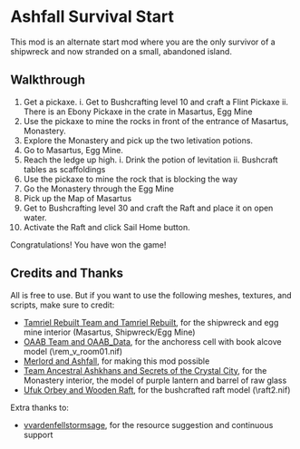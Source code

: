 # Ashfall Survival Start

This mod is an alternate start mod where you are the only survivor of a shipwreck and now stranded on a small, abandoned island.

## Walkthrough 

1. Get a pickaxe. 
   i. Get to Bushcrafting level 10 and craft a Flint Pickaxe
   ii. There is an Ebony Pickaxe in the crate in Masartus, Egg Mine
2. Use the pickaxe to mine the rocks in front of the entrance of Masartus, Monastery. 
3. Explore the Monastery and pick up the two letivation potions.
4. Go to Masartus, Egg Mine. 
5. Reach the ledge up high.
   i. Drink the potion of levitation
   ii. Bushcraft tables as scaffoldings
6. Use the pickaxe to mine the rock that is blocking the way
7. Go the Monastery through the Egg Mine
8. Pick up the Map of Masartus
9. Get to Bushcrafting level 30 and craft the Raft and place it on open water. 
10. Activate the Raft and click Sail Home button.

Congratulations! You have won the game!

## Credits and Thanks 

All is free to use. But if you want to use the following meshes, textures, and scripts, make sure to credit:

- [Tamriel Rebuilt Team and Tamriel Rebuilt](https://www.nexusmods.com/morrowind/mods/42145), for the shipwreck and egg mine interior (Masartus, Shipwreck/Egg Mine)
- [OAAB Team and OAAB_Data](https://www.nexusmods.com/morrowind/mods/49042), for the anchoress cell with book alcove model (\rem_v_room01.nif)
- [Merlord and Ashfall](https://www.nexusmods.com/morrowind/mods/49057), for making this mod possible
- [Team Ancestral Ashkhans and Secrets of the Crystal City](https://www.nexusmods.com/morrowind/mods/51932), for the Monastery interior, the model of purple lantern and barrel of raw glass
- [Ufuk Orbey and Wooden Raft](https://www.nexusmods.com/morrowind/mods/43955), for the bushcrafted raft model (\raft2.nif)

Extra thanks to:

- [vvardenfellstormsage](https://www.nexusmods.com/morrowind/users/74766743), for the resource suggestion and continuous support